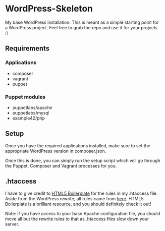 WordPress-Skeleton
==================

My base WordPress installation. This is meant as a simple starting point for a WordPress project. Feel free to grab the repo and use it for your projects :)

## Requirements

### Applications
- composer
- vagrant
- puppet

### Puppet modules
- puppetlabs/apache
- puppetlabs/mysql
- example42/php

## Setup

Once you have the required applications installed, make sure to set the appropriate WordPress version in composer.json.

Once this is done, you can simply run the setup script which will go through the Puppet, Composer and Vagrant processes for you.


## .htaccess

I have to give credit to [HTML5 Boilerplate][h5bp] for the rules in my .htaccess file. Aside from the WordPress rewrite, all rules came from [here][h5bp.htaccess]. HTML5 Boilerplate is a brilliant resource, and you should definitely check it out!

Note: if you have access to your base Apache configuration file, you should move all but the rewrite rules to that as .htaccess files slow down your server.

[h5bp]:http://html5boilerplate.com/
[h5bp.htaccess]:https://github.com/h5bp/html5-boilerplate/blob/master/dist/.htaccess
